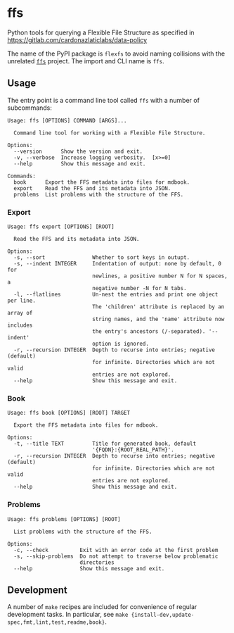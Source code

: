# ffs

Python tools for querying a Flexible File Structure as specified in https://gitlab.com/cardonazlaticlabs/data-policy

The name of the PyPI package is `flexfs` to avoid naming collisions with the unrelated [`ffs`](https://pypi.org/project/ffs/) project.
The import and CLI name is `ffs`.

## Usage

The entry point is a command line tool called `ffs` with a number of subcommands:

```_main
Usage: ffs [OPTIONS] COMMAND [ARGS]...

  Command line tool for working with a Flexible File Structure.

Options:
  --version      Show the version and exit.
  -v, --verbose  Increase logging verbosity.  [x>=0]
  --help         Show this message and exit.

Commands:
  book      Export the FFS metadata into files for mdbook.
  export    Read the FFS and its metadata into JSON.
  problems  List problems with the structure of the FFS.
```

### Export

```_export
Usage: ffs export [OPTIONS] [ROOT]

  Read the FFS and its metadata into JSON.

Options:
  -s, --sort               Whether to sort keys in outupt.
  -s, --indent INTEGER     Indentation of output: none by default, 0 for
                           newlines, a positive number N for N spaces, a
                           negative number -N for N tabs.
  -l, --flatlines          Un-nest the entries and print one object per line.
                           The 'children' attribute is replaced by an array of
                           string names, and the 'name' attribute now includes
                           the entry's ancestors (/-separated). '--indent'
                           option is ignored.
  -r, --recursion INTEGER  Depth to recurse into entries; negative (default)
                           for infinite. Directories which are not valid
                           entries are not explored.
  --help                   Show this message and exit.
```

### Book

```_book
Usage: ffs book [OPTIONS] [ROOT] TARGET

  Export the FFS metadata into files for mdbook.

Options:
  -t, --title TEXT         Title for generated book, default
                           '{FQDN}:{ROOT_REAL_PATH}'.
  -r, --recursion INTEGER  Depth to recurse into entries; negative (default)
                           for infinite. Directories which are not valid
                           entries are not explored.
  --help                   Show this message and exit.
```

### Problems

```_problems
Usage: ffs problems [OPTIONS] [ROOT]

  List problems with the structure of the FFS.

Options:
  -c, --check          Exit with an error code at the first problem
  -s, --skip-problems  Do not attempt to traverse below problematic
                       directories
  --help               Show this message and exit.
```

## Development

A number of `make` recipes are included for convenience of regular development tasks.
In particular, see `make {install-dev,update-spec,fmt,lint,test,readme,book}`.
